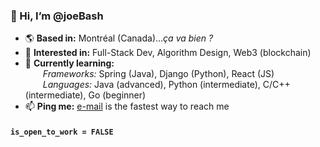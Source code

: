 ### 👋 Hi, I’m @joeBash

- 🌎 **Based in:** Montréal (Canada)..._ça va bien ?_
- 👀 **Interested in:** Full-Stack Dev, Algorithm Design, Web3 (blockchain)
- 🎯 **Currently learning:**</br>
&emsp;&emsp;_Frameworks:_
    Spring (Java), Django (Python), React (JS)</br>
&emsp;&emsp;_Languages:_
    Java (advanced), Python (intermediate), C/C++ (intermediate), Go (beginner)
- 📫 **Ping me:** [e-mail](mailto:hello@joebashour.ca) is the fastest way to reach me

#### `is_open_to_work = FALSE`

<!---
Sample comment block. Not visibile.
--->
